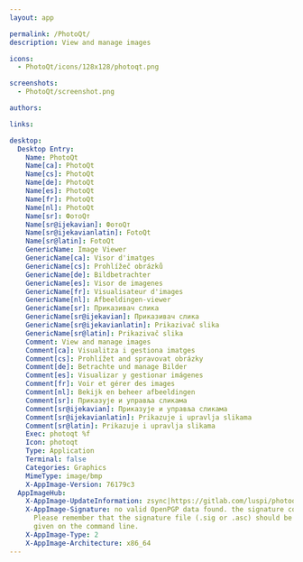 ```yaml
---
layout: app

permalink: /PhotoQt/
description: View and manage images

icons:
  - PhotoQt/icons/128x128/photoqt.png

screenshots:
  - PhotoQt/screenshot.png

authors:

links:

desktop:
  Desktop Entry:
    Name: PhotoQt
    Name[ca]: PhotoQt
    Name[cs]: PhotoQt
    Name[de]: PhotoQt
    Name[es]: PhotoQt
    Name[fr]: PhotoQt
    Name[nl]: PhotoQt
    Name[sr]: ФотоQт
    Name[sr@ijekavian]: ФотоQт
    Name[sr@ijekavianlatin]: FotoQt
    Name[sr@latin]: FotoQt
    GenericName: Image Viewer
    GenericName[ca]: Visor d'imatges
    GenericName[cs]: Prohlížeč obrázků
    GenericName[de]: Bildbetrachter
    GenericName[es]: Visor de imagenes
    GenericName[fr]: Visualisateur d'images
    GenericName[nl]: Afbeeldingen-viewer
    GenericName[sr]: Приказивач слика
    GenericName[sr@ijekavian]: Приказивач слика
    GenericName[sr@ijekavianlatin]: Prikazivač slika
    GenericName[sr@latin]: Prikazivač slika
    Comment: View and manage images
    Comment[ca]: Visualitza i gestiona imatges
    Comment[cs]: Prohlížet and spravovat obrázky
    Comment[de]: Betrachte und manage Bilder
    Comment[es]: Visualizar y gestionar imágenes
    Comment[fr]: Voir et gérer des images
    Comment[nl]: Bekijk en beheer afbeeldingen
    Comment[sr]: Приказује и управља сликама
    Comment[sr@ijekavian]: Приказује и управља сликама
    Comment[sr@ijekavianlatin]: Prikazuje i upravlja slikama
    Comment[sr@latin]: Prikazuje i upravlja slikama
    Exec: photoqt %f
    Icon: photoqt
    Type: Application
    Terminal: false
    Categories: Graphics
    MimeType: image/bmp
    X-AppImage-Version: 76179c3
  AppImageHub:
    X-AppImage-UpdateInformation: zsync|https://gitlab.com/luspi/photoqt/-/jobs/artifacts/photoqt2/raw/PhotoQt-x86_64.AppImage.zsync?job=appimage
    X-AppImage-Signature: no valid OpenPGP data found. the signature could not be verified.
      Please remember that the signature file (.sig or .asc) should be the first file
      given on the command line.
    X-AppImage-Type: 2
    X-AppImage-Architecture: x86_64
---
```

